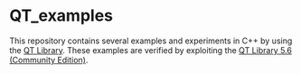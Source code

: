 # QT_examples
This repository contains several examples and experiments in C++ by using the <A href="http://qt.digia.com">QT Library</A>. These examples are verified by exploiting the <A href="http://qt.digia.com">QT Library 5.6 (Community Edition)</A>.
